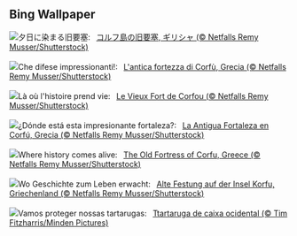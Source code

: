 ## Bing Wallpaper
![](https://www.bing.com/th?id=OHR.OldFortress_JA-JP1697393031_UHD.jpg&w=1000)夕日に染まる旧要塞:&nbsp;&ensp;[コルフ島の旧要塞, ギリシャ (© Netfalls Remy Musser/Shutterstock)](https://www.bing.com/th?id=OHR.OldFortress_JA-JP1697393031_UHD.jpg)
<br><br/>
![](https://www.bing.com/th?id=OHR.OldFortress_IT-IT2107671514_UHD.jpg&w=1000)Che difese impressionanti!:&nbsp;&ensp;[L'antica fortezza di Corfù, Grecia (© Netfalls Remy Musser/Shutterstock)](https://www.bing.com/th?id=OHR.OldFortress_IT-IT2107671514_UHD.jpg)
<br><br/>
![](https://www.bing.com/th?id=OHR.OldFortress_FR-FR6019989198_UHD.jpg&w=1000)Là où l'histoire prend vie:&nbsp;&ensp;[Le Vieux Fort de Corfou (© Netfalls Remy Musser/Shutterstock)](https://www.bing.com/th?id=OHR.OldFortress_FR-FR6019989198_UHD.jpg)
<br><br/>
![](https://www.bing.com/th?id=OHR.OldFortress_ES-ES1054505553_UHD.jpg&w=1000)¿Dónde está esta impresionante fortaleza?:&nbsp;&ensp;[La Antigua Fortaleza en Corfú, Grecia (© Netfalls Remy Musser/Shutterstock)](https://www.bing.com/th?id=OHR.OldFortress_ES-ES1054505553_UHD.jpg)
<br><br/>
![](https://www.bing.com/th?id=OHR.OldFortress_EN-GB7211028147_UHD.jpg&w=1000)Where history comes alive:&nbsp;&ensp;[The Old Fortress of Corfu, Greece (© Netfalls Remy Musser/Shutterstock)](https://www.bing.com/th?id=OHR.OldFortress_EN-GB7211028147_UHD.jpg)
<br><br/>
![](https://www.bing.com/th?id=OHR.OldFortress_DE-DE2608011846_UHD.jpg&w=1000)Wo Geschichte zum Leben erwacht:&nbsp;&ensp;[Alte Festung auf der Insel Korfu, Griechenland (© Netfalls Remy Musser/Shutterstock)](https://www.bing.com/th?id=OHR.OldFortress_DE-DE2608011846_UHD.jpg)
<br><br/>
![](https://www.bing.com/th?id=OHR.WesternBoxTurtle_PT-BR5703667401_UHD.jpg&w=1000)Vamos proteger nossas tartarugas:&nbsp;&ensp;[Ttartaruga de caixa ocidental (© Tim Fitzharris/Minden Pictures)](https://www.bing.com/th?id=OHR.WesternBoxTurtle_PT-BR5703667401_UHD.jpg)
<br><br/>
